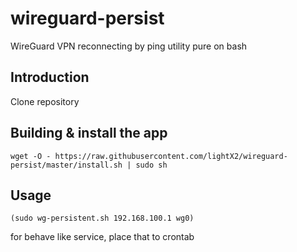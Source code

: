 # wireguard-persist
WireGuard VPN reconnecting by ping utility pure on bash

## Introduction
Clone repository

## Building & install the app

```
wget -O - https://raw.githubusercontent.com/lightX2/wireguard-persist/master/install.sh | sudo sh
```


## Usage
```
(sudo wg-persistent.sh 192.168.100.1 wg0)
```

for behave like service, place that to crontab
